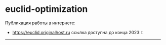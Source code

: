 # euclid-optimization

Публикация работы в интернете:
- <https://euclid.originalhost.ru> ссылка доступна до конца 2023 г.

____
